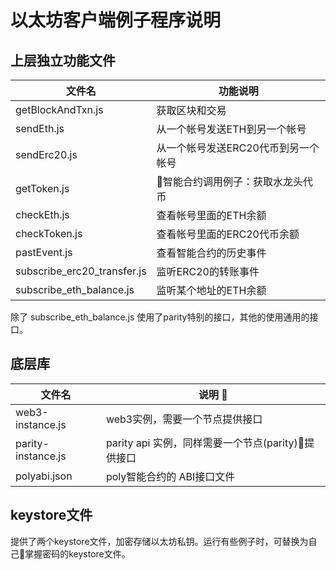# 以太坊客户端例子程序说明

## 上层独立功能文件

| 文件名 | 功能说明 |
|--------------|--------------------------|
| getBlockAndTxn.js | 获取区块和交易         |
| sendEth.js   | 从一个帐号发送ETH到另一个帐号 |
| sendErc20.js | 从一个帐号发送ERC20代币到另一个帐号 |
| getToken.js  | 智能合约调用例子：获取水龙头代币   |
| checkEth.js  | 查看帐号里面的ETH余额           |
| checkToken.js | 查看帐号里面的ERC20代币余额     |
| pastEvent.js  | 查看智能合约的历史事件          |
| subscribe_erc20_transfer.js | 监听ERC20的转账事件 |
| subscribe_eth_balance.js    | 监听某个地址的ETH余额 |

除了 subscribe_eth_balance.js 使用了parity特别的接口，其他的使用通用的接口。

## 底层库

| 文件名  | 说明        |
|--------|------------|
| web3-instance.js | web3实例，需要一个节点提供接口 |
| parity-instance.js | parity api 实例，同样需要一个节点(parity)提供接口 |
| polyabi.json       | poly智能合约的 ABI接口文件          |

## keystore文件

提供了两个keystore文件，加密存储以太坊私钥。运行有些例子时，可替换为自己掌握密码的keystore文件。